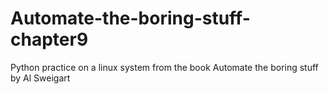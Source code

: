 # Automate-the-boring-stuff-chapter9

Python practice on a linux system from the book Automate the boring stuff by Al Sweigart
